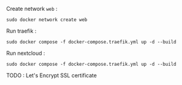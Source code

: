 Create network `web` :
```
sudo docker network create web
```

Run traefik :
```
sudo docker compose -f docker-compose.traefik.yml up -d --build
```

Run nextcloud :
```
sudo docker compose -f docker-compose.traefik.yml up -d --build
```

TODO : Let's Encrypt SSL certificate